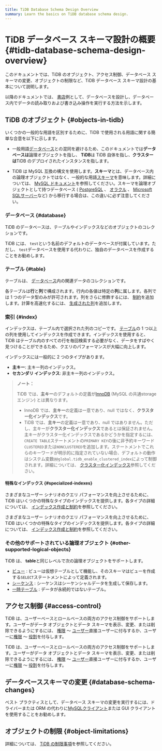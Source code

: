 ```yaml
---
title: TiDB Database Schema Design Overview
summary: Learn the basics on TiDB database schema design.
---
```


# TiDB データベース スキーマ設計の概要 {#tidb-database-schema-design-overview}

このドキュメントでは、TiDB のオブジェクト、アクセス制御、データベース スキーマの変更、オブジェクトの制限など、TiDB データベース スキーマ設計の基本について説明します。

以降のドキュメントでは、 [<a href="/develop/dev-guide-bookshop-schema-design.md">書店</a>](/develop/dev-guide-bookshop-schema-design.md)例として、データベースを設計し、データベース内でデータの読み取りおよび書き込み操作を実行する方法を示します。

## TiDB のオブジェクト {#objects-in-tidb}

いくつかの一般的な用語を区別するために、TiDB で使用される用語に関する簡単な合意を以下に示します。

-   一般用語[<a href="https://en.wikipedia.org/wiki/Database">データベース</a>](https://en.wikipedia.org/wiki/Database)との混同を避けるため、このドキュメントでは**データベースは**論理オブジェクトを指し、 **TiDB**は TiDB 自体を指し、**クラスターは**TiDB のデプロイされたインスタンスを指します。

-   TiDB は MySQL 互換の構文を使用します。**スキーマ**とは、データベース内の論理オブジェクトではなく、一般的な用語[<a href="https://en.wiktionary.org/wiki/schema">スキーマ</a>](https://en.wiktionary.org/wiki/schema)を意味します。詳細については、 [<a href="https://dev.mysql.com/doc/refman/8.0/en/create-database.html">MySQL ドキュメント</a>](https://dev.mysql.com/doc/refman/8.0/en/create-database.html)を参照してください。スキーマを論理オブジェクトとして持つデータベース ( [<a href="https://www.postgresql.org/docs/current/ddl-schemas.html">PostgreSQL</a>](https://www.postgresql.org/docs/current/ddl-schemas.html) 、 [<a href="https://docs.oracle.com/en/database/oracle/oracle-database/21/tdddg/creating-managing-schema-objects.html">オラクル</a>](https://docs.oracle.com/en/database/oracle/oracle-database/21/tdddg/creating-managing-schema-objects.html) 、 [<a href="https://docs.microsoft.com/en-us/sql/relational-databases/security/authentication-access/create-a-database-schema?view=sql-server-ver15">Microsoft SQLサーバー</a>](https://docs.microsoft.com/en-us/sql/relational-databases/security/authentication-access/create-a-database-schema?view=sql-server-ver15)など) から移行する場合は、この違いに必ず注意してください。

### データベース {#database}

TiDB のデータベースは、テーブルやインデックスなどのオブジェクトのコレクションです。

TiDB には、 `test`という名前のデフォルトのデータベースが付属しています。ただし、 `test`データベースを使用する代わりに、独自のデータベースを作成することをお勧めします。

### テーブル {#table}

テーブルは、 [<a href="#database">データベース</a>](#database)内の関連データのコレクションです。

各テーブルは**行**と**列**で構成されます。行内の各値は特定の**列**に属します。各列では 1 つのデータ型のみが許可されます。列をさらに修飾するには、 [<a href="/constraints.md">制約</a>](/constraints.md)を追加します。計算を高速化するには、 [<a href="/generated-columns.md">生成された列</a>](/generated-columns.md)を追加します。

### 索引 {#index}

インデックスは、テーブル内で選択された列のコピーです。 [<a href="#table">テーブル</a>](#table)の 1 つ以上の列を使用してインデックスを作成できます。インデックスを使用すると、TiDB はテーブル内のすべての行を毎回検索する必要がなく、データをすばやく見つけることができるため、クエリのパフォーマンスが大幅に向上します。

インデックスには一般的に 2 つのタイプがあります。

-   **主キー**: 主キー列のインデックス。
-   **セカンダリ インデックス**: 非主キー列のインデックス。

> **ノート：**
>
> TiDB では、**主キー**のデフォルトの定義が[<a href="https://dev.mysql.com/doc/refman/8.0/en/innodb-storage-engine.html">InnoDB</a>](https://dev.mysql.com/doc/refman/8.0/en/innodb-storage-engine.html) (MySQL の共通storageエンジン) とは異なります。
>
> -   InnoDB では、**主キー**の定義は一意であり、null ではなく、**クラスター化インデックス**です。
> -   TiDB では、**主キー**の定義は一意であり、null ではありません。ただし、主キーが**クラスター化インデックス**であるとは保証されません。主キーがクラスター化インデックスであるかどうかを指定するには、 `CREATE TABLE`ステートメントの`PRIMARY KEY`の後に非予約キーワード`CLUSTERED`または`NONCLUSTERED`を追加します。ステートメントでこれらのキーワードが明示的に指定されていない場合、デフォルトの動作はシステム変数`@@global.tidb_enable_clustered_index`によって制御されます。詳細については、 [<a href="/clustered-indexes.md">クラスター化インデックス</a>](/clustered-indexes.md)参照してください。

#### 特殊なインデックス {#specialized-indexes}

<CustomContent platform="tidb">

さまざまなユーザー シナリオのクエリ パフォーマンスを向上させるために、TiDB はいくつかの特殊なタイプのインデックスを提供します。各タイプの詳細については、 [<a href="/basic-features.md#indexing-and-constraints">インデックス作成と制約</a>](/basic-features.md#indexing-and-constraints)を参照してください。

</CustomContent>

<CustomContent platform="tidb-cloud">

さまざまなユーザー シナリオのクエリ パフォーマンスを向上させるために、TiDB はいくつかの特殊なタイプのインデックスを提供します。各タイプの詳細については、 [<a href="https://docs.pingcap.com/tidb/stable/basic-features#indexing-and-constraints">インデックス作成と制約</a>](https://docs.pingcap.com/tidb/stable/basic-features#indexing-and-constraints)を参照してください。

</CustomContent>

### その他のサポートされている論理オブジェクト {#other-supported-logical-objects}

TiDB は、 **table**と同じレベルで次の論理オブジェクトをサポートします。

-   [<a href="/views.md">ビュー</a>](/views.md) : ビューは仮想テーブルとして機能し、そのスキーマはビューを作成する`SELECT`ステートメントによって定義されます。
-   [<a href="/sql-statements/sql-statement-create-sequence.md">シーケンス</a>](/sql-statements/sql-statement-create-sequence.md) : シーケンスはシーケンシャルデータを生成して保存します。
-   [<a href="/temporary-tables.md">一時テーブル</a>](/temporary-tables.md) : データが永続的ではないテーブル。

## アクセス制御 {#access-control}

<CustomContent platform="tidb">

TiDB は、ユーザーベースとロールベースの両方のアクセス制御をサポートします。ユーザーがデータ オブジェクトとデータ スキーマを表示、変更、または削除できるようにするには、 [<a href="/privilege-management.md">権限</a>](/privilege-management.md) ～ [<a href="/user-account-management.md">ユーザー</a>](/user-account-management.md)直接ユーザーに付与するか、ユーザーに[<a href="/privilege-management.md">権限</a>](/privilege-management.md) ～ [<a href="/role-based-access-control.md">役割</a>](/role-based-access-control.md)を付与します。

</CustomContent>

<CustomContent platform="tidb-cloud">

TiDB は、ユーザーベースとロールベースの両方のアクセス制御をサポートします。ユーザーがデータ オブジェクトとデータ スキーマを表示、変更、または削除できるようにするには、 [<a href="https://docs.pingcap.com/tidb/stable/privilege-management">権限</a>](https://docs.pingcap.com/tidb/stable/privilege-management) ～ [<a href="https://docs.pingcap.com/tidb/stable/user-account-management">ユーザー</a>](https://docs.pingcap.com/tidb/stable/user-account-management)直接ユーザーに付与するか、ユーザーに[<a href="https://docs.pingcap.com/tidb/stable/privilege-management">権限</a>](https://docs.pingcap.com/tidb/stable/privilege-management) ～ [<a href="https://docs.pingcap.com/tidb/stable/role-based-access-control">役割</a>](https://docs.pingcap.com/tidb/stable/role-based-access-control)を付与します。

</CustomContent>

## データベーススキーマの変更 {#database-schema-changes}

ベスト プラクティスとして、データベース スキーマの変更を実行するには、ドライバーまたは ORM の代わりに[<a href="https://dev.mysql.com/doc/refman/8.0/en/mysql.html">MySQLクライアント</a>](https://dev.mysql.com/doc/refman/8.0/en/mysql.html)または GUI クライアントを使用することをお勧めします。

## オブジェクトの制限 {#object-limitations}

詳細については、 [<a href="/tidb-limitations.md">TiDB の制限事項</a>](/tidb-limitations.md)を参照してください。
